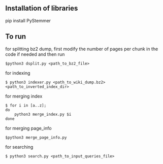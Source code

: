 ## Installation of libraries
pip install PyStemmer

## To run

for splitting bz2 dump,
first modify the number of pages per chunk in the code if needed and then run

`$python3 dsplit.py <path_to_bz2_file>`

for indexing

```$ python3 indexer.py <path_to_wiki_dump.bz2> <path_to_inverted_index_dir> ```

for merging index

```
$ for i in [a..z];
do 
	python3 merge_index.py $i
done
```

for merging page_info

```$python3 merge_page_info.py```

for searching

```$ python3 search.py <path_to_input_queries_file>```

